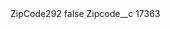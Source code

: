 <?xml version="1.0" encoding="UTF-8"?>
<CustomMetadata xmlns="http://soap.sforce.com/2006/04/metadata" xmlns:xsi="http://www.w3.org/2001/XMLSchema-instance" xmlns:xsd="http://www.w3.org/2001/XMLSchema">
    <label>ZipCode292</label>
    <protected>false</protected>
    <values>
        <field>Zipcode__c</field>
        <value xsi:type="xsd:string">17363</value>
    </values>
</CustomMetadata>
